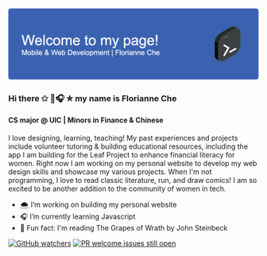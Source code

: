 ### ![Header](./github-header-image.png)
### Hi there ✩ 🌊🎧 ✮ my name is Florianne Che
#### CS major @ UIC | Minors in Finance & Chinese

I love designing, learning, teaching! My past experiences and projects include volunteer tutoring & building educational resources, including the app I am building for the Leaf Project to enhance financial literacy for women. Right now I am working on my personal website to develop my web design skills and showcase my various projects. When I'm not programming, I love to read classic literature, run, and draw comics! I am so excited to be another addition to the community of women in tech. 

- 🌨️ I’m working on building my personal website
- 🎧 I’m currently learning Javascript
- 🎐 Fun fact: I'm reading The Grapes of Wrath by John Steinbeck

[![GitHub watchers](https://img.shields.io/github/watchers/Naereen/StrapDown.js.svg?style=social&label=Watch&maxAge=2592000)](https://GitHub.com/Naereen/StrapDown.js/watchers/)
[![PR welcome issues still open](https://badgen.net/https/pr-welcome-badge.vercel.app/api/badge/fastify/help)](https://github.com/sinchang/pr-welcome-badge)
